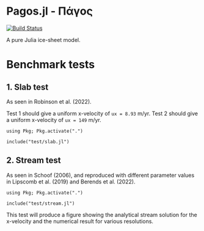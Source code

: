 
# Pagos.jl - Πάγος

[![Build Status](https://github.com/JanJereczek/Pagos.jl/actions/workflows/CI.yml/badge.svg?branch=main)](https://github.com/JanJereczek/Pagos.jl/actions/workflows/CI.yml?query=branch%3Amain)

A pure Julia ice-sheet model.

# Benchmark tests

## 1. Slab test

As seen in Robinson et al. (2022). 

Test 1 should give a uniform x-velocity of `ux = 8.93` m/yr. 
Test 2 should give a uniform x-velocity of `ux = 149` m/yr. 

```
using Pkg; Pkg.activate(".")

include("test/slab.jl")
```

## 2. Stream test

As seen in Schoof (2006), and reproduced with different parameter values
in Lipscomb et al. (2019) and Berends et al. (2022). 

```
using Pkg; Pkg.activate(".")

include("test/stream.jl")
```

This test will produce a figure showing the analytical stream solution 
for the x-velocity and the numerical result for various resolutions. 